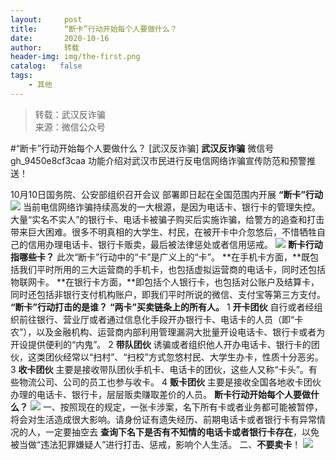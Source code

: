 ```yaml
---
layout:     post
title:      “断卡”行动开始每个人要做什么？
date:       2020-10-16
author:     转载
header-img: img/the-first.png
catalog:   false
tags:
    - 其他
---
```


<blockquote><p>转载：武汉反诈骗<br>
来源：微信公众号</p></blockquote>

#“断卡”行动开始每个人要做什么？
[武汉反诈骗]
**武汉反诈骗**
微信号gh_9450e8cf3caa
功能介绍对武汉市民进行反电信网络诈骗宣传防范和预警推送！

10月10日国务院、公安部组织召开会议
部署即日起在全国范围内开展
**“断卡”行动**
![]({{site.baseurl}}/postimg/MZ7OCyffdY9MdiaA0QicrfDpEmfCEeotv1wp1t8YAibfZibqlxBK34eYm0llic932RL0ic1jN3qgiaJ4jljibLhmXcNujg.jpeg)
当前电信网络诈骗持续高发的一大根源，是因为电话卡、银行卡的管理失控。大量“实名不实人”的银行卡、电话卡被骗子购买后实施诈骗，给警方的追查和打击带来巨大困难。很多不明真相的大学生、村民，在被开卡中介忽悠后，不惜牺牲自己的信用办理电话卡、银行卡贩卖，最后被法律惩处或者信用惩戒。
![]({{site.baseurl}}/postimg/FWyj0pYrhskG360xvWQVIe5ngC6NzXTaKZU2KkJl8ibtJdCaYy41PaleexAaZZ5LgASN7hSMPwzaWca0p2Ea8lg.jpeg)
**断卡行动指哪些卡？**
此次“断卡”行动中的“卡”是广义上的“卡”。
**在手机卡方面，**既包括我们平时所用的三大运营商的手机卡，也包括虚拟运营商的电话卡，同时还包括物联网卡。
**在银行卡方面，**即包括个人银行卡，也包括对公账户及结算卡，同时还包括非银行支付机构账户，即我们平时所说的微信、支付宝等第三方支付。
**“断卡”行动打击的是谁？**
**“两卡”买卖链条上的所有人。**
1
**开卡团伙**
自行或者经组织前往银行、营业厅或者通过信息化手段开办银行卡、电话卡的人员（即“卡农”），以及金融机构、运营商内部利用管理漏洞大批量开设电话卡、银行卡或者为开设提供便利的“内鬼”。
2
**带队团伙**
诱骗或者组织他人开办电话卡、银行卡的团伙，这类团伙经常以“扫村”、“扫校”方式忽悠村民、大学生办卡，性质十分恶劣。
3
**收卡团伙**
主要是接收带队团伙手机卡、电话卡的团伙，这些人又称“卡头”。有些物流公司、公司的员工也参与收卡。
4
**贩卡团伙**
主要是接收全国各地收卡团伙办理的电话卡、银行卡，层层贩卖赚取差价的人员。
**断卡行动开始每个人要做什么？**
![]({{site.baseurl}}/postimg/FHZ7bNowEThm1RcSrtyXk2Qf5icLMsfb2CDu3vqppkOg88qmxUhmrIr2JX5ib8SmkGMmlQKfvuptHsjqibUcgEhUw.jpeg)
一、按照现在的规定，一张卡涉案，名下所有卡或者业务都可能被暂停，将会对生活造成很大影响。请身份证有遗失经历、前期电话卡或者银行卡有异常情况的人，一定要抽空去
**查询下名下是否有不知情的电话卡或者银行卡存在**，以免被当做“违法犯罪嫌疑人”进行打击、惩戒，影响个人生活。
二、**不要卖卡**！
![]({{site.baseurl}}/postimg/8wBAcE4t1v5qRiceo4SyCEZ3FIGcS8sOaMq6pTYHrRpzFn1f8TibLbiaAWrQriczkp3BiaLEibGfmG9Kibttguia6XAq4Q.jpeg)
